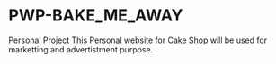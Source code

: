 # PWP-BAKE_ME_AWAY
Personal Project 
This Personal website for Cake Shop will be used for marketting and advertistment purpose.
